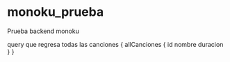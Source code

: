 # monoku_prueba
Prueba backend monoku

query que regresa todas las canciones 
{
  allCanciones {
    id
    nombre
    duracion
  }
}
